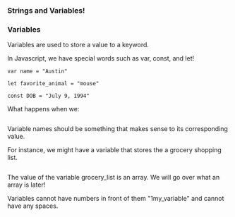 ### Strings and Variables!

### Variables

Variables are used to store a value to a keyword.

In Javascript, we have special words such as var, const, and let!


```
var name = "Austin"

let favorite_animal = "mouse"

const DOB = "July 9, 1994"
```

What happens when we:

```console.log(name)
```


Variable names should be something that makes sense to its corresponding value.

For instance, we might have a variable that stores the a grocery shopping list.

```grocery_list = ["eggs", "milk", "rice", "kimchi", "bread"]
```

The value of the variable grocery_list is an array. We will go over what an array is
later!

Variables cannot have numbers in front of them "1my_variable" and cannot have
any spaces.
